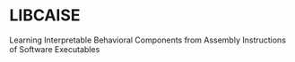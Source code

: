 # LIBCAISE
Learning Interpretable Behavioral Components from Assembly Instructions of Software Executables
